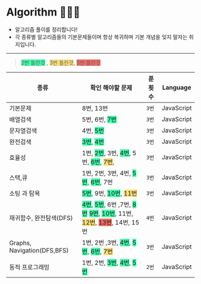 # Algorithm 🧑🏻‍💻

- 알고리즘 풀이를 정리합니다!
- 각 종류별 알고리즘들의 기본문제들이며 항상 복귀하며 기본 개념을 잊지 말자는 취지입니다.

---

> <span style="background-color: #3fffa7">2번 틀린것</span> ,
> <span style="background-color: #ffde7b">3번 틀린것</span>,
> <span style="background-color: #f36c62">3번 틀린것</span>

| 종류                        | 확인 해야할 문제                                                                                                                                                                                                                                                                                                                                                                                         | 푼 횟수 | Language   |
| --------------------------- | -------------------------------------------------------------------------------------------------------------------------------------------------------------------------------------------------------------------------------------------------------------------------------------------------------------------------------------------------------------------------------------------------------- | ------- | ---------- |
| 기본문제                    | 8번, 13번                                                                                                                                                                                                                                                                                                                                                                                                | `3번`   | JavaScript |
| 배열검색                    | 5번, 6번, <span style="background-color: #3fffa7">7번</span>                                                                                                                                                                                                                                                                                                                                             | `3번`   | JavaScript |
| 문자열검색                  | 4번, <span style="background-color: #3fffa7">5번</span>                                                                                                                                                                                                                                                                                                                                                  | `3번`   | JavaScript |
| 완전검색                    | <span style="background-color: #3fffa7">3번</span>, <span style="background-color: #3fffa7">4번</span>                                                                                                                                                                                                                                                                                                   | `3번`   | JavaScript |
| 효율성                      | 1번, <span style="background-color: #3fffa7">2번</span>, 3번, <span style="background-color: #3fffa7">4번</span>, 5번, <span style="background-color: #3fffa7">6번</span>, <span style="background-color: #ffde7b">7번</span>, <span style="background-color: #3fffa7"></span>                                                                                                                           | `3번`   | JavaScript |
| 스택,큐                     | 1번, 2번, 3번, 4번, <span style="background-color: #3fffa7">5번</span>, <span style="background-color: #3fffa7">6번</span>, 7번                                                                                                                                                                                                                                                                          | `3번`   | JavaScript |
| 소팅 과 탐욕                | <span style="background-color: #3fffa7">5번</span>, 9번, <span style="background-color: #3fffa7">10번</span>, <span style="background-color: #ffde7b">11번</span>                                                                                                                                                                                                                                        | `3번`   | JavaScript |
| 재귀함수, 완전탐색(DFS)     | <span style="background-color: #3fffa7">4번</span>, <span style="background-color: #3fffa7">5번</span>, 6번 ,7번, <span style="background-color: #3fffa7">8번</span> <span style="background-color: #3fffa7">9번</span>, <span style="background-color: #3fffa7">10번</span>, 11번, <span style="background-color: #ffde7b">12번</span>, <span style="background-color: #f36c62">13번</span>, 14번, 15번 | `4번`   | JavaScript |
| Graphs, Navigation(DFS,BFS) | 1번, 2번 ,3번, <span style="background-color: #3fffa7">4번</span>, <span style="background-color: #3fffa7">5번</span>, <span style="background-color: #3fffa7">6번</span>, <span style="background-color: #ffde7b">7번</span>                                                                                                                                                                            | `3번`   | JavaScript |
| 동적 프로그래밍             | 1번, 2번, <span style="background-color: #3fffa7">3번</span>, <span style="background-color: #3fffa7">4번</span>, <span style="background-color: #3fffa7">5번</span>                                                                                                                                                                                                                                     | `2번`   | JavaScript |

<br>
